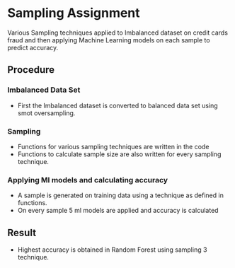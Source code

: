 # Sampling Assignment

Various Sampling techniques applied to Imbalanced dataset on credit cards fraud and then applying Machine Learning models
on each sample to predict accuracy.


## Procedure

### Imbalanced Data Set

* First the Imbalanced dataset is converted to balanced data set using smot oversampling.

### Sampling

* Functions for various sampling techniques are written in the code
* Functions to calculate sample size are also written for every sampling technique.

### Applying Ml models and calculating accuracy

* A sample is generated on training data using a technique as defined in functions.
* On every sample 5 ml models are applied and accuracy is calculated


## Result

* Highest accuracy is obtained in Random Forest using sampling 3 technique.

